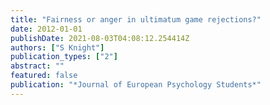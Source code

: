 ```yaml
---
title: "Fairness or anger in ultimatum game rejections?"
date: 2012-01-01
publishDate: 2021-08-03T04:08:12.254414Z
authors: ["S Knight"]
publication_types: ["2"]
abstract: ""
featured: false
publication: "*Journal of European Psychology Students*"
---
```


